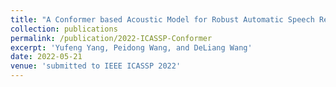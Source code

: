 ```yaml
---
title: "A Conformer based Acoustic Model for Robust Automatic Speech Recognition"
collection: publications
permalink: /publication/2022-ICASSP-Conformer
excerpt: 'Yufeng Yang, Peidong Wang, and DeLiang Wang'
date: 2022-05-21
venue: 'submitted to IEEE ICASSP 2022'
---
```


<!-- paperurl: 'http://yfyangseu.github.io/files/2017-SiPS.pdf' -->
<!-- This paper is about the number 1. The number 2 is left for future work.
 -->
 
<!-- [Download](http://yfyangseu.github.io/files/2017-SiPS.pdf) -->
<!-- 
Recommended citation: Your Name, You. (2009). "Paper Title Number 1." <i>Journal 1</i>. 1(1).
 -->

<!-- ---
title: "An Efficient Conjugate Residual Detector for Massive MIMO Systems"
collection: publications
permalink: /publication/2009-10-01-paper-title-number-1
excerpt: 'This paper is about the number 1. The number 2 is left for future work.'
date: 2017-10-01
venue: 'IEEE International Workshop on Signal Processing Systems (SiPS)'
paperurl: 'http://yfyangseu.github.io/files/2017-SiPS.pdf'
citation: 'Your Name, You. (2009). &quot;Paper Title Number 1.&quot; <i>Journal 1</i>. 1(1).'
--- -->
 
